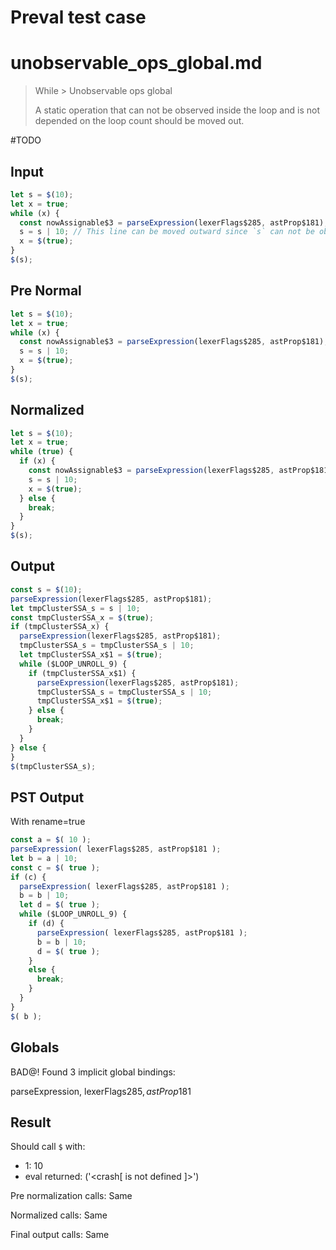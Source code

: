 # Preval test case

# unobservable_ops_global.md

> While > Unobservable ops global
>
> A static operation that can not be observed inside the loop and is not depended on the loop count should be moved out.

#TODO

## Input

`````js filename=intro
let s = $(10);
let x = true;
while (x) {
  const nowAssignable$3 = parseExpression(lexerFlags$285, astProp$181);
  s = s | 10; // This line can be moved outward since `s` can not be observed
  x = $(true);
}
$(s);
`````

## Pre Normal

`````js filename=intro
let s = $(10);
let x = true;
while (x) {
  const nowAssignable$3 = parseExpression(lexerFlags$285, astProp$181);
  s = s | 10;
  x = $(true);
}
$(s);
`````

## Normalized

`````js filename=intro
let s = $(10);
let x = true;
while (true) {
  if (x) {
    const nowAssignable$3 = parseExpression(lexerFlags$285, astProp$181);
    s = s | 10;
    x = $(true);
  } else {
    break;
  }
}
$(s);
`````

## Output

`````js filename=intro
const s = $(10);
parseExpression(lexerFlags$285, astProp$181);
let tmpClusterSSA_s = s | 10;
const tmpClusterSSA_x = $(true);
if (tmpClusterSSA_x) {
  parseExpression(lexerFlags$285, astProp$181);
  tmpClusterSSA_s = tmpClusterSSA_s | 10;
  let tmpClusterSSA_x$1 = $(true);
  while ($LOOP_UNROLL_9) {
    if (tmpClusterSSA_x$1) {
      parseExpression(lexerFlags$285, astProp$181);
      tmpClusterSSA_s = tmpClusterSSA_s | 10;
      tmpClusterSSA_x$1 = $(true);
    } else {
      break;
    }
  }
} else {
}
$(tmpClusterSSA_s);
`````

## PST Output

With rename=true

`````js filename=intro
const a = $( 10 );
parseExpression( lexerFlags$285, astProp$181 );
let b = a | 10;
const c = $( true );
if (c) {
  parseExpression( lexerFlags$285, astProp$181 );
  b = b | 10;
  let d = $( true );
  while ($LOOP_UNROLL_9) {
    if (d) {
      parseExpression( lexerFlags$285, astProp$181 );
      b = b | 10;
      d = $( true );
    }
    else {
      break;
    }
  }
}
$( b );
`````

## Globals

BAD@! Found 3 implicit global bindings:

parseExpression, lexerFlags$285, astProp$181

## Result

Should call `$` with:
 - 1: 10
 - eval returned: ('<crash[ <ref> is not defined ]>')

Pre normalization calls: Same

Normalized calls: Same

Final output calls: Same
